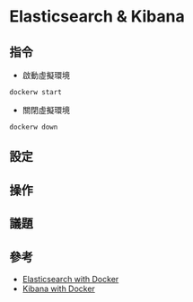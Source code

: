 # Elasticsearch & Kibana

## 指令

+ 啟動虛擬環境
```
dockerw start
```

+ 關閉虛擬環境
```
dockerw down
```

## 設定


## 操作

## 議題

## 參考

+ [Elasticsearch with Docker](https://www.elastic.co/guide/en/elasticsearch/reference/current/docker.html#_pulling_the_image)
+ [Kibana with Docker](https://www.elastic.co/guide/en/kibana/current/docker.html#bind-mount-config)

